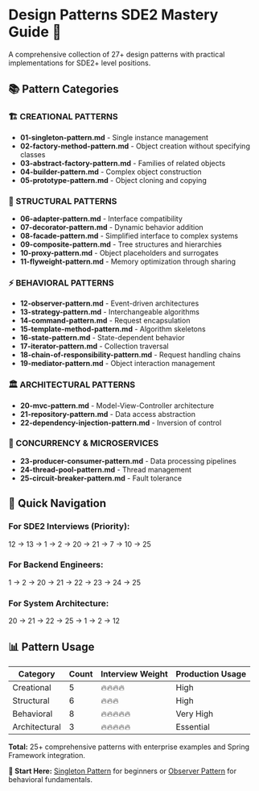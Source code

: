 # Design Patterns SDE2 Mastery Guide 🎨

A comprehensive collection of 27+ design patterns with practical implementations for SDE2+ level positions.

## 📚 Pattern Categories

### **🏗️ CREATIONAL PATTERNS**
- **01-singleton-pattern.md** - Single instance management
- **02-factory-method-pattern.md** - Object creation without specifying classes
- **03-abstract-factory-pattern.md** - Families of related objects
- **04-builder-pattern.md** - Complex object construction
- **05-prototype-pattern.md** - Object cloning and copying

### **🏢 STRUCTURAL PATTERNS**
- **06-adapter-pattern.md** - Interface compatibility
- **07-decorator-pattern.md** - Dynamic behavior addition
- **08-facade-pattern.md** - Simplified interface to complex systems
- **09-composite-pattern.md** - Tree structures and hierarchies
- **10-proxy-pattern.md** - Object placeholders and surrogates
- **11-flyweight-pattern.md** - Memory optimization through sharing

### **⚡ BEHAVIORAL PATTERNS**
- **12-observer-pattern.md** - Event-driven architectures
- **13-strategy-pattern.md** - Interchangeable algorithms
- **14-command-pattern.md** - Request encapsulation
- **15-template-method-pattern.md** - Algorithm skeletons
- **16-state-pattern.md** - State-dependent behavior
- **17-iterator-pattern.md** - Collection traversal
- **18-chain-of-responsibility-pattern.md** - Request handling chains
- **19-mediator-pattern.md** - Object interaction management

### **🏛️ ARCHITECTURAL PATTERNS**
- **20-mvc-pattern.md** - Model-View-Controller architecture
- **21-repository-pattern.md** - Data access abstraction
- **22-dependency-injection-pattern.md** - Inversion of control

### **🔄 CONCURRENCY & MICROSERVICES**
- **23-producer-consumer-pattern.md** - Data processing pipelines
- **24-thread-pool-pattern.md** - Thread management
- **25-circuit-breaker-pattern.md** - Fault tolerance

## 🎯 Quick Navigation

### **For SDE2 Interviews (Priority):**
12 → 13 → 1 → 2 → 20 → 21 → 7 → 10 → 25

### **For Backend Engineers:**
1 → 2 → 20 → 21 → 22 → 23 → 24 → 25

### **For System Architecture:**
20 → 21 → 22 → 25 → 1 → 2 → 12

## 📊 Pattern Usage

| Category | Count | Interview Weight | Production Usage |
|----------|--------|-----------------|------------------|
| Creational | 5 | 🔥🔥🔥🔥 | High |
| Structural | 6 | 🔥🔥🔥 | High |
| Behavioral | 8 | 🔥🔥🔥🔥🔥 | Very High |
| Architectural | 3 | 🔥🔥🔥🔥🔥 | Essential |

**Total:** 25+ comprehensive patterns with enterprise examples and Spring Framework integration.

**🎯 Start Here:** [Singleton Pattern](./01-singleton-pattern.md) for beginners or [Observer Pattern](./12-observer-pattern.md) for behavioral fundamentals.